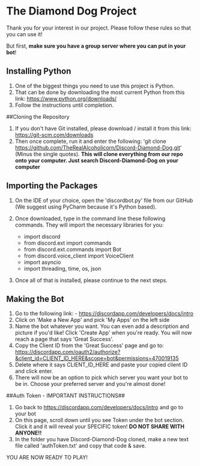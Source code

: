 # The Diamond Dog Project

Thank you for your interest in our project. Please follow these rules so that you can use it!  

But first, **make sure you have a group server where you can put in your bot**!

## Installing Python

1. One of the biggest things you need to use this project is Python. 
2. That can be done by downloading the most current Python from this link: https://www.python.org/downloads/
3. Follow the instructions until completion.

##Cloning the Repository
1. If you don't have Git installed, please download / install it from this link: https://git-scm.com/downloads
2. Then once complete, run it and enter the following: 'git clone https://github.com/TheRealAlcoholicorn/Discord-Diamond-Dog.git' (Minus the single quotes).
**This will clone everything from our repo onto your computer. Just search Discord-Diamond-Dog on your computer**


## Importing the Packages

1. On the IDE of your choice, open the 'discordbot.py' file from our GitHub (We suggest using PyCharm because it's Python based).
2. Once downloaded, type in the command line these following commands. They will import the necessary libraries for you:

    - import discord
    - from discord.ext import commands
    - from discord.ext.commands import Bot
    - from discord.voice_client import VoiceClient
    - import asyncio
    - import threading, time, os, json

3. Once all of that is installed, please continue to the next steps.

## Making the Bot

1. Go to the following link: -	https://discordapp.com/developers/docs/intro
2. Click on 'Make a New App' and pick 'My Apps' on the left side
3. Name the bot whatever you want. You can even add a description and picture if you'd like! Click 'Create App' when you're ready. You will now reach a page that says 'Great Success'.
4. Copy the Client ID from the 'Great Success' page and go to: https://discordapp.com/oauth2/authorize?&client_id=CLIENT_ID_HERE&scope=bot&permissions=470019135
5. Delete where it says CLIENT_ID_HERE and paste your copied client ID and click enter. 
6. There will now be an option to pick which server you want your bot to be in. Choose your preferred server and you're almost done!

##Auth Token - IMPORTANT INSTRUCTIONS##
1. Go back to https://discordapp.com/developers/docs/intro and go to your bot
2. On this page, scroll down until you see Token under the bot section. Click it and it will reveal your SPECIFIC token! **DO NOT SHARE WITH ANYONE!!**
3. In the folder you have Discord-Diamond-Dog cloned, make a new text file called 'authToken.txt' and copy that code & save. 


YOU ARE NOW READY TO PLAY!